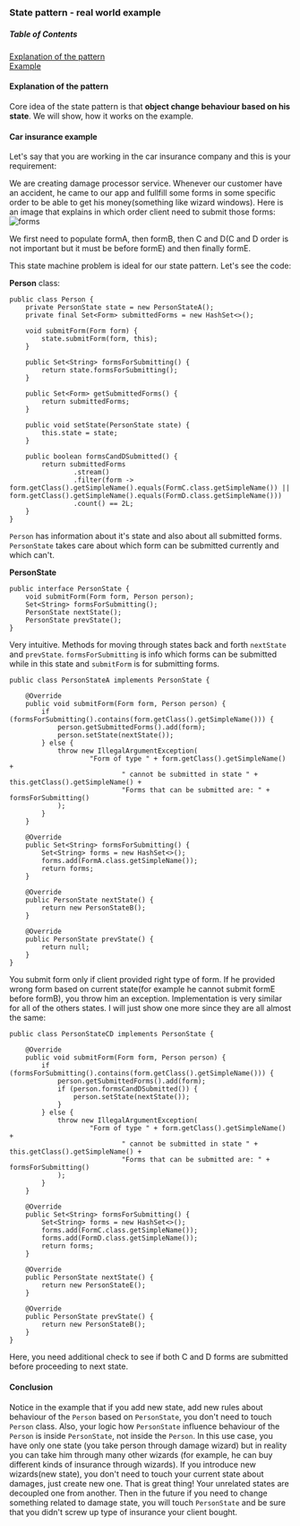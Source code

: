 ### State pattern - real world example

##### Table of Contents


[Explanation of the pattern](#state-pattern-explanation)  
[Example](#example)  

<a name="state-pattern-explanation"/>

#### Explanation of the pattern

Core idea of the state pattern is that **object change behaviour based on his state**. We will show, how it works on the example.

<a name="example"/>

#### Car insurance example

Let's say that you are working in the car insurance company and this is your requirement: 

We are creating damage processor service. Whenever our customer have an accident, he came to our app and fullfill some forms in some specific order to be able to get his money(something like wizard windows). 
Here is an image that explains in which order client need to submit those forms:
![forms](forms.png)

We first need to populate formA, then formB, then C and D(C and D order is not important but it must be before formE) and then finally formE.

This state machine problem is ideal for our state pattern. Let's see the code:

**Person** class:

```
public class Person {
    private PersonState state = new PersonStateA();
    private final Set<Form> submittedForms = new HashSet<>();

    void submitForm(Form form) {
        state.submitForm(form, this);
    }

    public Set<String> formsForSubmitting() {
        return state.formsForSubmitting();
    }

    public Set<Form> getSubmittedForms() {
        return submittedForms;
    }

    public void setState(PersonState state) {
        this.state = state;
    }

    public boolean formsCandDSubmitted() {
        return submittedForms
                .stream()
                .filter(form -> form.getClass().getSimpleName().equals(FormC.class.getSimpleName()) || form.getClass().getSimpleName().equals(FormD.class.getSimpleName()))
                .count() == 2L;
    }
}
```
`Person` has information about it's state and also about all submitted forms. `PersonState` takes care about which form can be submitted currently and which can't.

**PersonState**

```
public interface PersonState {
    void submitForm(Form form, Person person);
    Set<String> formsForSubmitting();
    PersonState nextState();
    PersonState prevState();
}
```
Very intuitive. Methods for moving through states back and forth `nextState` and `prevState`. `formsForSubmitting`
is info which forms can be submitted while in this state and `submitForm` is for submitting forms.

```
public class PersonStateA implements PersonState {

    @Override
    public void submitForm(Form form, Person person) {
        if (formsForSubmitting().contains(form.getClass().getSimpleName())) {
            person.getSubmittedForms().add(form);
            person.setState(nextState());
        } else {
            throw new IllegalArgumentException(
                    "Form of type " + form.getClass().getSimpleName() +
                            " cannot be submitted in state " + this.getClass().getSimpleName() +
                            "Forms that can be submitted are: " + formsForSubmitting()
            );
        }
    }

    @Override
    public Set<String> formsForSubmitting() {
        Set<String> forms = new HashSet<>();
        forms.add(FormA.class.getSimpleName());
        return forms;
    }

    @Override
    public PersonState nextState() {
        return new PersonStateB();
    }

    @Override
    public PersonState prevState() {
        return null;
    }
}
```
You submit form only if client provided right type of form. If he provided wrong form based on current state(for example he cannot submit formE before formB), you throw him an exception.
Implementation is very similar for all of the others states. I will just show one more since they are all almost the same:
```
public class PersonStateCD implements PersonState {

    @Override
    public void submitForm(Form form, Person person) {
        if (formsForSubmitting().contains(form.getClass().getSimpleName())) {
            person.getSubmittedForms().add(form);
            if (person.formsCandDSubmitted()) {
                person.setState(nextState());
            }
        } else {
            throw new IllegalArgumentException(
                    "Form of type " + form.getClass().getSimpleName() +
                            " cannot be submitted in state " + this.getClass().getSimpleName() +
                            "Forms that can be submitted are: " + formsForSubmitting()
            );
        }
    }

    @Override
    public Set<String> formsForSubmitting() {
        Set<String> forms = new HashSet<>();
        forms.add(FormC.class.getSimpleName());
        forms.add(FormD.class.getSimpleName());
        return forms;
    }

    @Override
    public PersonState nextState() {
        return new PersonStateE();
    }

    @Override
    public PersonState prevState() {
        return new PersonStateB();
    }
}
```
Here, you need additional check to see if both C and D forms are submitted before proceeding to next state.

#### Conclusion

Notice in the example that if you add new state, add new rules about behaviour of the `Person` based on `PersonState`, you don't need to touch `Person` class.
 Also, your logic how `PersonState` influence behaviour of the `Person` is inside `PersonState`, not inside the `Person`. 
 In this use case, you have only one state (you take person through damage wizard) but in reality you can take him through many other wizards
 (for example, he can buy different kinds of insurance through wizards). If you introduce new wizards(new state), you don't need to touch your current state about damages, just create new one.
 That is great thing! Your unrelated states are decoupled one from another. Then in the future if you need to change something related to damage state, you will touch `PersonState` and be sure that you didn't screw up type of insurance your client bought.


